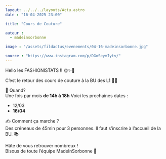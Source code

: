 ```yaml
---
layout: ../../../layouts/Actu.astro
date : "16-04-2025 23:00"

title: "Cours de Couture"

auteur :
  - madeinsorbonne

image : "/assets/fildactus/evenements/04-16-madeinsorbonne.jpg"

source : "https://www.instagram.com/p/DGoSeymIytv/"
---
```


Hello les FASHIONISTATS !! 🌞✨🧥

C’est le retour des cours de couture à la BU des L1 👗🧵

📅 Quand?  
Une fois par mois __de 14h à 18h__ Voici les prochaines dates :  
- 12/03  
- __16/04__

✍️ Comment ça marche ?  
Des créneaux de 45min pour 3 personnes. Il faut s’inscrire à l’accueil de la BU. 📚

Hâte de vous retrouver nombreux !  
Bisous de toute l’équipe MadeInSorbonne 💋